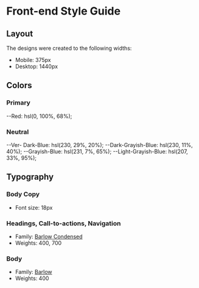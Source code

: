 # Front-end Style Guide

## Layout

The designs were created to the following widths:

- Mobile: 375px
- Desktop: 1440px

## Colors

### Primary

--Red: hsl(0, 100%, 68%);

### Neutral

--Ver- Dark-Blue: hsl(230, 29%, 20%);
--Dark-Grayish-Blue: hsl(230, 11%, 40%);
--Grayish-Blue: hsl(231, 7%, 65%);
--Light-Grayish-Blue: hsl(207, 33%, 95%);

## Typography

### Body Copy

- Font size: 18px

### Headings, Call-to-actions, Navigation

- Family: [Barlow Condensed](https://fonts.google.com/specimen/Barlow+Condensed)
- Weights: 400, 700

### Body

- Family: [Barlow](https://fonts.google.com/specimen/Barlow)
- Weights: 400
